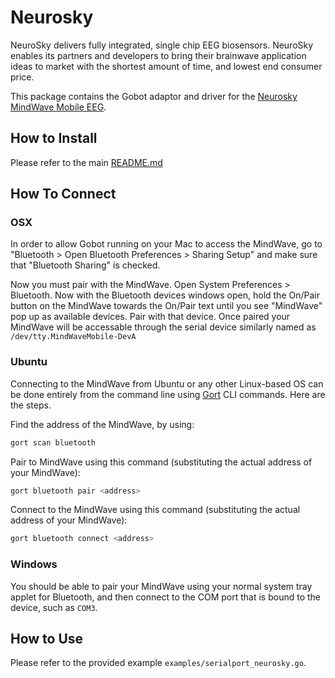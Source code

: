 # Neurosky

NeuroSky delivers fully integrated, single chip EEG biosensors. NeuroSky enables its partners and developers to bring their
brainwave application ideas to market with the shortest amount of time, and lowest end consumer price.

This package contains the Gobot adaptor and driver for the [Neurosky MindWave Mobile EEG](http://store.neurosky.com/products/mindwave-mobile).

## How to Install

Please refer to the main [README.md](https://github.com/hybridgroup/gobot/blob/release/README.md)

## How To Connect

### OSX

In order to allow Gobot running on your Mac to access the MindWave, go to "Bluetooth > Open Bluetooth Preferences > Sharing Setup"
and make sure that "Bluetooth Sharing" is checked.

Now you must pair with the MindWave. Open System Preferences > Bluetooth. Now with the Bluetooth devices windows open, hold
the On/Pair button on the MindWave towards the On/Pair text until you see "MindWave" pop up as available devices. Pair with
that device. Once paired your MindWave will be accessable through the serial device similarly named as `/dev/tty.MindWaveMobile-DevA`

### Ubuntu

Connecting to the MindWave from Ubuntu or any other Linux-based OS can be done entirely from the command line using [Gort](https://gobot.io/x/gort)
CLI commands. Here are the steps.

Find the address of the MindWave, by using:

```sh
gort scan bluetooth
```

Pair to MindWave using this command (substituting the actual address of your MindWave):

```sh
gort bluetooth pair <address>
```

Connect to the MindWave using this command (substituting the actual address of your MindWave):

```sh
gort bluetooth connect <address>
```

### Windows

You should be able to pair your MindWave using your normal system tray applet for Bluetooth, and then connect to the
COM port that is bound to the device, such as `COM3`.

## How to Use

Please refer to the provided example `examples/serialport_neurosky.go`.
